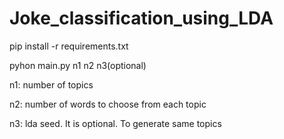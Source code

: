 # Joke_classification_using_LDA

pip install -r requirements.txt

pyhon main.py n1 n2 n3(optional)

n1: number of topics 

n2: number of words to choose from each topic

n3: lda seed. It is optional. To generate same topics

